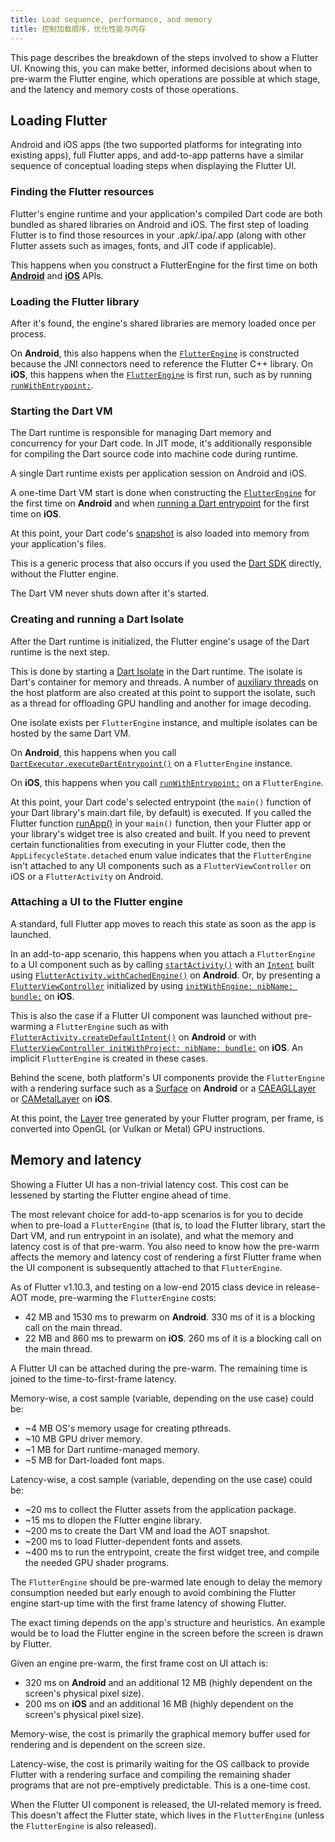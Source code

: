 ```yaml
---
title: Load sequence, performance, and memory
title: 控制加载顺序，优化性能与内存
---
```


This page describes the breakdown of the steps involved
to show a Flutter UI. Knowing this, you can make better, informed decisions
about when to pre-warm the Flutter engine, which operations are possible
at which stage, and the latency and memory costs of those operations.

## Loading Flutter

Android and iOS apps (the two supported platforms for integrating into existing
apps), full Flutter apps, and add-to-app patterns have a similar sequence of
conceptual loading steps when displaying the Flutter UI.

### Finding the Flutter resources

Flutter's engine runtime and your application's compiled Dart code are both
bundled as shared libraries on Android and iOS. The first step of loading
Flutter is to find those resources in your .apk/.ipa/.app (along with
other Flutter assets such as images, fonts, and JIT code if applicable).

This happens when you construct a FlutterEngine for the first time on both
**[Android]({{site.api}}/javadoc/io/flutter/embedding/engine/FlutterEngine.html)**
and **[iOS]({{site.api}}/objcdoc/Classes/FlutterEngine.html)** APIs.

### Loading the Flutter library

After it's found, the engine's shared libraries are memory loaded once per process.

On **Android**, this also happens when the [`FlutterEngine`]({{site.api}}/javadoc/io/flutter/embedding/engine/FlutterEngine.html)
is constructed because the JNI connectors need to reference the Flutter C++
library. On **iOS**, this happens when the [`FlutterEngine`]({{site.api}}/objcdoc/Classes/FlutterEngine.html)
is first run, such as by running [`runWithEntrypoint:`]({{site.api}}/objcdoc/Classes/FlutterEngine.html#/c:objc(cs)FlutterEngine(im)runWithEntrypoint:).

### Starting the Dart VM

The Dart runtime is responsible for managing Dart memory and concurrency for
your Dart code. In JIT mode, it's additionally responsible for compiling
the Dart source code into machine code during runtime.

A single Dart runtime exists per application session on Android and iOS.

A one-time Dart VM start is done when constructing the [`FlutterEngine`]({{site.api}}/javadoc/io/flutter/embedding/engine/FlutterEngine.html)
for the first time on **Android** and when [running a Dart entrypoint]({{site.api}}/objcdoc/Classes/FlutterEngine.html#/c:objc(cs)FlutterEngine(im)runWithEntrypoint:)
for the first time on **iOS**.

At this point, your Dart code's [snapshot](https://github.com/dart-lang/sdk/wiki/Snapshots)
is also loaded into memory from your application's files.

This is a generic process that also occurs if you used the [Dart SDK](https://dart.dev/tools/sdk)
directly, without the Flutter engine.

The Dart VM never shuts down after it's started.

### Creating and running a Dart Isolate

After the Dart runtime is initialized, the Flutter engine's usage of the Dart
runtime is the next step.

This is done by starting a [Dart Isolate](https://api.dartlang.org/stable/dart-isolate/Isolate-class.html)
in the Dart runtime. The isolate is Dart's container for memory and threads. A
number of [auxiliary threads](https://github.com/flutter/flutter/wiki/The-Engine-architecture#threading)
on the host platform are also created at this point to support the isolate, such
as a thread for offloading GPU handling and another for image decoding.

One isolate exists per `FlutterEngine` instance, and multiple isolates
can be hosted by the same Dart VM.

On **Android**, this happens when you call [`DartExecutor.executeDartEntrypoint()`]({{site.api}}/javadoc/io/flutter/embedding/engine/dart/DartExecutor.html#executeDartEntrypoint-io.flutter.embedding.engine.dart.DartExecutor.DartEntrypoint-)
on a `FlutterEngine` instance.

On **iOS**, this happens when you call [`runWithEntrypoint:`]({{site.api}}/objcdoc/Classes/FlutterEngine.html#/c:objc(cs)FlutterEngine(im)runWithEntrypoint:)
on a `FlutterEngine`.

At this point, your Dart code's selected entrypoint (the `main()` function of
your Dart library's main.dart file, by default) is executed. If you called the
Flutter function [runApp()]({{site.api}}/flutter/widgets/runApp.html) in your
`main()` function, then your Flutter app or your library's widget tree is also created
and built. If you need to prevent certain functionalities from executing
in your Flutter code, then the `AppLifecycleState.detached` enum value indicates
that the `FlutterEngine` isn't attached to any UI components such as a
`FlutterViewController` on iOS or a `FlutterActivity` on Android.

### Attaching a UI to the Flutter engine

A standard, full Flutter app moves to reach this state as soon as the app is
launched.

In an add-to-app scenario, this happens when you attach a `FlutterEngine`
to a UI component such as by calling [`startActivity()`](https://developer.android.com/reference/android/content/Context.html#startActivity(android.content.Intent))
with an [`Intent`](https://developer.android.com/reference/android/content/Intent.html)
built using [`FlutterActivity.withCachedEngine()`]({{site.api}}/javadoc/io/flutter/embedding/android/FlutterActivity.html#withCachedEngine-java.lang.String-)
on **Android**. Or, by presenting a [`FlutterViewController`]({{site.api}}/objcdoc/Classes/FlutterViewController.html)
initialized by using [`initWithEngine: nibName: bundle:`]({{site.api}}/objcdoc/Classes/FlutterViewController.html#/c:objc(cs)FlutterViewController(im)initWithEngine:nibName:bundle:)
on **iOS**.

This is also the case if a Flutter UI component was launched without
pre-warming a `FlutterEngine` such as with [`FlutterActivity.createDefaultIntent()`]({{site.api}}/javadoc/io/flutter/embedding/android/FlutterActivity.html#createDefaultIntent-android.content.Context-)
on **Android** or with [`FlutterViewController initWithProject: nibName: bundle:`]({{site.api}}/objcdoc/Classes/FlutterViewController.html#/c:objc(cs)FlutterViewController(im)initWithProject:nibName:bundle:)
on **iOS**. An implicit `FlutterEngine` is created in these cases.

Behind the scene, both platform's UI components provide the
`FlutterEngine` with a rendering surface such as a [Surface](https://developer.android.com/reference/android/view/Surface)
on **Android** or a [CAEAGLLayer](https://developer.apple.com/documentation/quartzcore/caeagllayer)
or [CAMetalLayer](https://developer.apple.com/documentation/quartzcore/cametallayer)
on **iOS**.

At this point, the [Layer]({{site.api}}/flutter/rendering/Layer-class.html)
tree generated by your Flutter program, per frame, is converted into
OpenGL (or Vulkan or Metal) GPU instructions.

## Memory and latency

Showing a Flutter UI has a non-trivial latency cost. This cost can be lessened 
by starting the Flutter engine ahead of time.

The most relevant choice for add-to-app scenarios is for you to decide
when to pre-load a `FlutterEngine` (that is, to load the Flutter library,
start the Dart VM, and run entrypoint in an isolate), and what the memory and latency
cost is of that pre-warm. You also need to know how the pre-warm  affects the memory and latency cost of
rendering a first Flutter frame when the UI component is subsequently attached
to that `FlutterEngine`.

As of Flutter v1.10.3, and testing on a low-end 2015 class device in release-AOT
mode, pre-warming the `FlutterEngine` costs:

- 42 MB and 1530 ms to prewarm on **Android**. 330 ms of it is a blocking call on
the main thread.
- 22 MB and 860 ms to prewarm on **iOS**. 260 ms of it is a blocking call on the
main thread.

A Flutter UI can be attached during the pre-warm. The remaining time is 
joined to the time-to-first-frame latency.

Memory-wise, a cost sample (variable, depending on the use case) could be:

- ~4 MB OS's memory usage for creating pthreads.
- ~10 MB GPU driver memory.
- ~1 MB for Dart runtime-managed memory.
- ~5 MB for Dart-loaded font maps.

Latency-wise, a cost sample (variable, depending on the use case) could be:

- ~20 ms to collect the Flutter assets from the application package.
- ~15 ms to dlopen the Flutter engine library.
- ~200 ms to create the Dart VM and load the AOT snapshot.
- ~200 ms to load Flutter-dependent fonts and assets.
- ~400 ms to run the entrypoint, create the first widget tree, and  compile the needed
GPU shader programs.

The `FlutterEngine` should be pre-warmed late enough to delay the
memory consumption needed but early enough to avoid combining the
Flutter engine start-up time with the first frame latency of showing Flutter.

The exact timing depends on the app's structure and heuristics. An example would
be to load the Flutter engine in the screen before the screen is drawn by Flutter.

Given an engine pre-warm, the first frame cost on UI attach is:

- 320 ms on **Android** and an additional 12 MB (highly dependent on the screen's
physical pixel size).
- 200 ms on **iOS** and an additional 16 MB (highly dependent on the screen's physical
pixel size).

Memory-wise, the cost is primarily the graphical memory buffer used for
rendering and is dependent on the screen size.

Latency-wise, the cost is primarily waiting for the OS callback to provide
Flutter with a rendering surface and compiling the remaining shader programs
that are not pre-emptively predictable. This is a one-time cost.

When the Flutter UI component is released, the UI-related memory is freed.
This doesn't affect the Flutter state, which lives in the `FlutterEngine`
(unless the `FlutterEngine` is also released).
